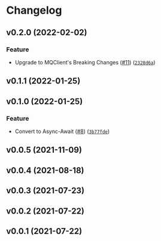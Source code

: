 # Changelog

<!--next-version-placeholder-->

## v0.2.0 (2022-02-02)
### Feature
* Upgrade to MQClient's Breaking Changes ([#11](https://github.com/WIPACrepo/MQClient-GCP/issues/11)) ([`2328d6a`](https://github.com/WIPACrepo/MQClient-GCP/commit/2328d6a8aae96b7038735cd358a0b21e8f6d0d31))

## v0.1.1 (2022-01-25)


## v0.1.0 (2022-01-25)
### Feature
* Convert to Async-Await ([#8](https://github.com/WIPACrepo/MQClient-GCP/issues/8)) ([`3b77fde`](https://github.com/WIPACrepo/MQClient-GCP/commit/3b77fdec7d2f67a0a3504fe22112fcad7062eae2))

## v0.0.5 (2021-11-09)


## v0.0.4 (2021-08-18)


## v0.0.3 (2021-07-23)


## v0.0.2 (2021-07-22)


## v0.0.1 (2021-07-22)

